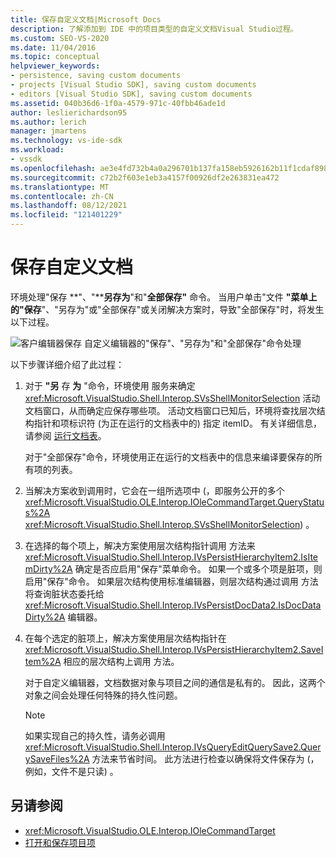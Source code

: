```yaml
---
title: 保存自定义文档|Microsoft Docs
description: 了解添加到 IDE 中的项目类型的自定义文档Visual Studio过程。
ms.custom: SEO-VS-2020
ms.date: 11/04/2016
ms.topic: conceptual
helpviewer_keywords:
- persistence, saving custom documents
- projects [Visual Studio SDK], saving custom documents
- editors [Visual Studio SDK], saving custom documents
ms.assetid: 040b36d6-1f0a-4579-971c-40fbb46ade1d
author: leslierichardson95
ms.author: lerich
manager: jmartens
ms.technology: vs-ide-sdk
ms.workload:
- vssdk
ms.openlocfilehash: ae3e4fd732b4a0a296701b137fa158eb5926162b11f1cdaf8988c2f4ed3a10bb
ms.sourcegitcommit: c72b2f603e1eb3a4157f00926df2e263831ea472
ms.translationtype: MT
ms.contentlocale: zh-CN
ms.lasthandoff: 08/12/2021
ms.locfileid: "121401229"
---
```

# <a name="saving-a-custom-document"></a>保存自定义文档
环境处理"保存 **"、"****另存为**"和"**全部保存"** 命令。 当用户单击"文件 **"菜单上的"保存**"、"另存为"或"全部保存"或关闭解决方案时，导致"全部保存"时，将发生以下过程。  

 ![客户编辑器保存](../../extensibility/internals/media/private.gif "专用") 自定义编辑器的"保存"、"另存为"和"全部保存"命令处理

 以下步骤详细介绍了此过程：

1. 对于 **"另** 存 **为** "命令，环境使用 服务来确定 <xref:Microsoft.VisualStudio.Shell.Interop.SVsShellMonitorSelection> 活动文档窗口，从而确定应保存哪些项。 活动文档窗口已知后，环境将查找层次结构指针和项标识符 (为正在运行的文档表中的) 指定 itemID。 有关详细信息，请参阅 [运行文档表](../../extensibility/internals/running-document-table.md)。

     对于"全部保存"命令，环境使用正在运行的文档表中的信息来编译要保存的所有项的列表。

2. 当解决方案收到调用时，它会在一组所选项中 (，即服务公开的多个 <xref:Microsoft.VisualStudio.OLE.Interop.IOleCommandTarget.QueryStatus%2A> <xref:Microsoft.VisualStudio.Shell.Interop.SVsShellMonitorSelection>) 。

3. 在选择的每个项上，解决方案使用层次结构指针调用 方法来 <xref:Microsoft.VisualStudio.Shell.Interop.IVsPersistHierarchyItem2.IsItemDirty%2A> 确定是否应启用"保存"菜单命令。 如果一个或多个项是脏项，则启用"保存"命令。 如果层次结构使用标准编辑器，则层次结构通过调用 方法将查询脏状态委托给 <xref:Microsoft.VisualStudio.Shell.Interop.IVsPersistDocData2.IsDocDataDirty%2A> 编辑器。

4. 在每个选定的脏项上，解决方案使用层次结构指针在 <xref:Microsoft.VisualStudio.Shell.Interop.IVsPersistHierarchyItem2.SaveItem%2A> 相应的层次结构上调用 方法。

     对于自定义编辑器，文档数据对象与项目之间的通信是私有的。 因此，这两个对象之间会处理任何特殊的持久性问题。

    > [!NOTE]
    > 如果实现自己的持久性，请务必调用 <xref:Microsoft.VisualStudio.Shell.Interop.IVsQueryEditQuerySave2.QuerySaveFiles%2A> 方法来节省时间。 此方法进行检查以确保将文件保存为 (，例如，文件不是只读) 。

## <a name="see-also"></a>另请参阅
- <xref:Microsoft.VisualStudio.OLE.Interop.IOleCommandTarget>
- [打开和保存项目项](../../extensibility/internals/opening-and-saving-project-items.md)
